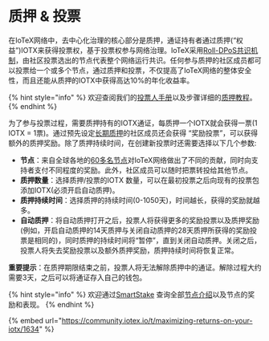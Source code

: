 # 质押 & 投票

在IoTeX网络中，去中心化治理的核心部分是质押，通证持有者通过质押\(“权益”\)IOTX来获得投票权，基于投票权参与网络治理。IoTeX采用[Roll-DPoS共识机制](https://res.cloudinary.com/dokc3pa1x/image/upload/v1559623484/Research%20Paper/Academic_Paper_Yellow_Paper.pdf)，由社区投票选出的节点代表整个网络运行共识。任何参与质押的社区成员都可以投票给一个或多个节点，通过质押和投票，不仅提高了IoTeX网络的整体安全性，而且还能从质押的IOTX中获得高达10%的年化收益率。

{% hint style="info" %}
欢迎查阅我们的[投票人手册](https://docs.google.com/presentation/d/e/2PACX-1vSrTSl2o2or7TJNpmjcOd57fbHgYGIwTJg0gJmkGuL5Ci5l3hgW1WMDVpzsleA9Vk5gN5OyjAe9osy-/pub?start=false&loop=false&delayms=3000&slide=id.p1)以及步骤详细的[质押教程](https://medium.com/@iotex/native-staking-on-iotex-mainnet-ga-machina-is-live-5ab572a22d57)。
{% endhint %}

为了参与投票过程，需要质押持有的IOTX通证，每质押一个IOTX就会获得一票\(1 IOTX = 1票\)。通过预先设定[长期质押](https://drive.google.com/file/d/1hw3o3PVohR4E5XFjkX3pQvEc6APdO1pB/view?usp=sharing)的社区成员还会获得 “奖励投票”，可以获得额外的质押奖励。除了质押持续时间，在创建新投票时还需要选择以下几个参数:

* **节点**：来自全球各地的[60多名节点](http://member.iotex.io/)对IoTeX网络做出了不同的贡献，同时向支持者支付不同程度的奖励。此外，社区成员可以随时把票转投给其他节点。
* **质押数量**：选择质押/投票的IOTX 数量，可以在最初投票之后向现有的投票包添加IOTX\(必须开启自动质押\)。
* **质押持续时间**：选择质押的持续时间\(0-1050天\)，时间越长，获得的奖励就越多。
* **自动质押**：将自动质押打开之后，投票人将获得更多的奖励投票以及质押奖励\(例如，开启自动质押的14天质押与关闭自动质押的28天质押所获得的奖励投票是相同的\)，同时质押的持续时间将“暂停”，直到关闭自动质押。关闭之后，投票人将失去奖励投票以及额外质押奖励，质押持续时间将恢复正常。

**重要提示**：在质押期限结束之前，投票人将无法解除质押中的通证。解除过程大约需要3天，之后可以将通证存入自己的钱包。

{% hint style="info" %}
欢迎通过[SmartStake](https://iotex.smartstake.io/) 查询全部[节点介绍](https://member.iotex.io/)以及节点的奖励和表现。
{% endhint %}

{% embed url="https://community.iotex.io/t/maximizing-returns-on-your-iotx/1634" %}

